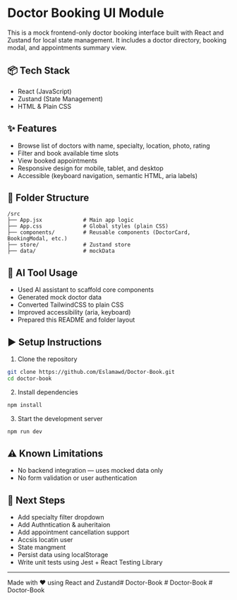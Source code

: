 # Doctor Booking UI Module

This is a mock frontend-only doctor booking interface built with React and Zustand for local state management. It includes a doctor directory, booking modal, and appointments summary view.

## 📦 Tech Stack
- React (JavaScript)
- Zustand (State Management)
- HTML & Plain CSS

## ✨ Features
- Browse list of doctors with name, specialty, location, photo, rating
- Filter and book available time slots
- View booked appointments
- Responsive design for mobile, tablet, and desktop
- Accessible (keyboard navigation, semantic HTML, aria labels)

## 📁 Folder Structure
```
/src
├── App.jsx             # Main app logic
├── App.css             # Global styles (plain CSS)
├── components/         # Reusable components (DoctorCard, BookingModal, etc.)
├── store/              # Zustand store
├── data/               # mockData
```

## 🧠 AI Tool Usage
- Used AI assistant to scaffold core components
- Generated mock doctor data
- Converted TailwindCSS to plain CSS
- Improved accessibility (aria, keyboard)
- Prepared this README and folder layout

## ▶️ Setup Instructions
1. Clone the repository
```bash
git clone https://github.com/Eslamawd/Doctor-Book.git
cd doctor-book
```
2. Install dependencies
```bash
npm install
```
3. Start the development server
```bash
npm run dev
```

## ⚠️ Known Limitations
- No backend integration — uses mocked data only
- No form validation or user authentication

## 🚀 Next Steps
- Add specialty filter dropdown
- Add Authntication & auheritaion 
- Add appointment cancellation support
- Accsis locatin user 
- State mangment
- Persist data using localStorage
- Write unit tests using Jest + React Testing Library

---

Made with ❤️ using React and Zustand#   D o c t o r - B o o k  
 #   D o c t o r - B o o k  
 #   D o c t o r - B o o k  
 